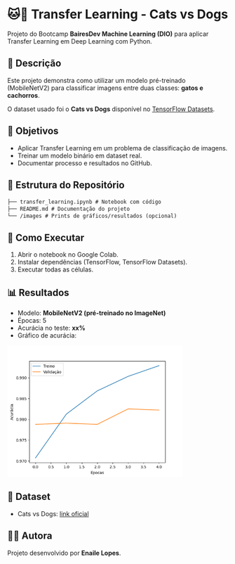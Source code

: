 # 🐱🐶 Transfer Learning - Cats vs Dogs

Projeto do Bootcamp **BairesDev Machine Learning (DIO)** para aplicar Transfer Learning em Deep Learning com Python.

## 📖 Descrição
Este projeto demonstra como utilizar um modelo pré-treinado (MobileNetV2) para classificar imagens entre duas classes: **gatos e cachorros**.

O dataset usado foi o **Cats vs Dogs** disponível no [TensorFlow Datasets](https://www.tensorflow.org/datasets/catalog/cats_vs_dogs).

## 🎯 Objetivos
- Aplicar Transfer Learning em um problema de classificação de imagens.
- Treinar um modelo binário em dataset real.
- Documentar processo e resultados no GitHub.

## 📂 Estrutura do Repositório
```
├── transfer_learning.ipynb # Notebook com código
├── README.md # Documentação do projeto
└── /images # Prints de gráficos/resultados (opcional)
```

## 🚀 Como Executar
1. Abrir o notebook no Google Colab.
2. Instalar dependências (TensorFlow, TensorFlow Datasets).
3. Executar todas as células.

## 📊 Resultados
- Modelo: **MobileNetV2 (pré-treinado no ImageNet)**
- Épocas: 5
- Acurácia no teste: **xx%**
- Gráfico de acurácia:

<img src="images/accuracy.png" width="400">

## 🔗 Dataset
- Cats vs Dogs: [link oficial](https://www.tensorflow.org/datasets/catalog/cats_vs_dogs)

## 👩‍💻 Autora
Projeto desenvolvido por **Enaile Lopes**.
